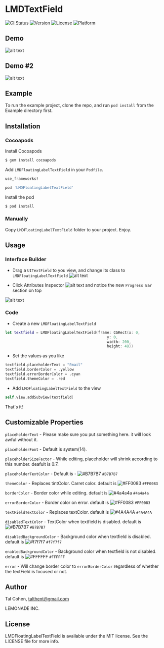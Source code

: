 # LMDTextField

[![CI Status](http://img.shields.io/travis/talthent-l/LMDFloatingLabelTextField.svg?style=flat)](https://travis-ci.org/talthent-l/LMDFloatingLabelTextField)
[![Version](https://img.shields.io/cocoapods/v/LMDFloatingLabelTextField.svg?style=flat)](http://cocoapods.org/pods/LMDFloatingLabelTextField)
[![License](https://img.shields.io/cocoapods/l/LMDFloatingLabelTextField.svg?style=flat)](http://cocoapods.org/pods/LMDFloatingLabelTextField)
[![Platform](https://img.shields.io/cocoapods/p/LMDFloatingLabelTextField.svg?style=flat)](http://cocoapods.org/pods/LMDFloatingLabelTextField)

## Demo

![alt text](https://github.com/lemonade-hq/LMDTextField/blob/master/Screenshots/demo.gif)

## Demo #2

![alt text](https://github.com/lemonade-hq/LMDTextField/blob/master/Screenshots/demo2.gif)

## Example

To run the example project, clone the repo, and run `pod install` from the Example directory first.

## Installation

### Cocoapods

Install Cocoapods

```bash
$ gem install cocoapods
```

Add `LMDFloatingLabelTextField` in your `Podfile`.

```ruby
use_frameworks!

pod 'LMDFloatingLabelTextField'
```

Install the pod

```bash
$ pod install
```

### Manually

Copy `LMDFloatingLabelTextField` folder to your project. Enjoy.

## Usage

### Interface Builder
- Drag a `UITextField` to you view, and change its class to `LMDFloatingLabelTextField`
![alt text](https://github.com/lemonade-hq/LMDTextField/blob/master/Screenshots/class_rename.png)

- Click Attributes Inspector ![alt text](https://github.com/lemonade-hq/LMDTextField/blob/master/Screenshots/attributesInspector.png)
 and notice the new `Progress Bar` section on top
 
![alt text](https://github.com/lemonade-hq/LMDTextField/blob/master/Screenshots/inspector_attributes.png)

### Code
- Create a new `LMDFloatingLabelTextField`
```swift
let textfield = LMDFloatingLabelTextField(frame: CGRect(x: 0,
                                              y: 0,
                                              width: 200,
                                              height: 48))
```
- Set the values as you like
```swift
textfield.placeholderText = "Email"
textfield.borderColor = .yellow
textfield.errorBorderColor = .cyan
textfield.themeColor = .red
```
   
   - Add `LMDFloatingLabelTextField` to the view
```swift
self.view.addSubview(textfield)
```
   
That's it!
   
## Customizable Properties

`placeholderText` - Please make sure you put something here. it will look awful without it.

`placeholderFont` - Default is system(14).

`placeholderSizeFactor` - While editing, placeholder will shrink according to this number. deafult is 0.7.

`placeholderTextColor` - Default is - ![#B7B7B7](https://placehold.it/15/B7B7B7/000000?text=+) `#B7B7B7`

`themeColor` - Replaces tintColor. Carret color. default is ![#FF0083](https://placehold.it/15/FF0083/000000?text=+) `#FF0083`

`borderColor` - Border color while editing. default is ![#4a4a4a](https://placehold.it/15/4a4a4a/000000?text=+) `#4a4a4a`

`errorBorderColor` - Border color on error. default is ![#FF0083](https://placehold.it/15/FF0083/000000?text=+) `#FF0083`

`textFieldTextColor` - Replaces textColor. default is ![#4A4A4A](https://placehold.it/15/4A4A4A/000000?text=+) `#4A4A4A`

`disabledTextColor` - TextColor when textfield is disabled. default is ![#B7B7B7](https://placehold.it/15/B7B7B7/000000?text=+) `#B7B7B7`

`disabledBackgroundColor` - Background color when textfield is disabled. default is ![#f7f7f7](https://placehold.it/15/f7f7f7/000000?text=+) `#f7f7f7`

`enabledBackgroundColor` - Background color when textfield is not disabled. default is ![#FFFFFF](https://placehold.it/15/FFFFFF/000000?text=+) `#FFFFFF`
    
`error` - Will change border color to `errorBorderColor` regardless of whether the textField is focused or not.
    
## Author

Tal Cohen, talthent@gmail.com

LEMONADE INC.

## License

LMDFloatingLabelTextField is available under the MIT license. See the LICENSE file for more info.

